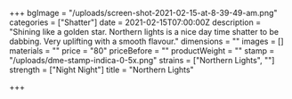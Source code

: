 +++
bgImage = "/uploads/screen-shot-2021-02-15-at-8-39-49-am.png"
categories = ["Shatter"]
date = 2021-02-15T07:00:00Z
description = "Shining like a golden star. Northern lights is a nice day time shatter to be dabbing. Very uplifting with a smooth flavour."
dimensions = ""
images = []
materials = ""
price = "80"
priceBefore = ""
productWeight = ""
stamp = "/uploads/dme-stamp-indica-0-5x.png"
strains = ["Northern Lights", ""]
strength = ["Night Night"]
title = "Northern Lights"

+++
